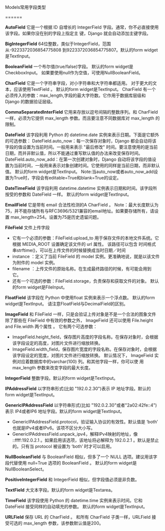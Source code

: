Models常用字段类型

======

**AutoField**
它是一个根据 ID 自增长的 IntegerField 字段。通常，你不必直接使用该字段。如果你没在别的字段上指定主 键，Django 就会自动添加主键字段。

**BigIntegerField**
64位整数，类似于IntegerField，范围从-9223372036854775808 到9223372036854775807。默认的form widget 是TextInput。

**BooleanField**
一个布尔值(true/false)字段。
默认的form widget是CheckboxInput。
如果要使用null作为空值，可使用NullBooleanField。

**CharField**
它是一个字符串字段，对小字符串和大字符串都适用。
对于更大的文本，应该使用TextField 。
默认的form widget是TextInput。
CharField 有一个必须传入的参数：max_length,字段的最大字符数。它作用于数据库层级和 Django 的数据验证层级。

**CommaSeparatedInterField**
它用来存放以逗号间隔的整数序列。和 CharField 一样，必须为它提供 max_length 参数。而且要注意不同数据库对 max_length 的限制。

**DateField**
该字段利用 Python 的 datetime.date 实例来表示日期。下面是它额外的可选参数：
DateField.auto_now：每一次保存对象时，Django 都会自动将该字段的值设置为当前时间。一般用来表示 "最后修改" 时间。要注意使用的是当前日期，而并非默认值，所以不能通过重写默认值的办法来改变保存时间。
DateField.auto_now_add：在第一次创建对象时，Django 自动将该字段的值设置为当前时间，一般用来表示对象创建时间。它使用的同样是当前日期，而非默认值。
默认的form widget是TextInput。
Note:当auto_now或者auto_now_add设置为True时，字段会有editable=True和blank=True的设定。

**DateTimeField**
该字段利用 datetime.datetime 实例表示日期和时间。该字段所按受的参数和 DateField 一样。
默认的form widget是TextInput。

**EmailField**
它是带有 email 合法性检测的A CharField 。
Note：最大长度默认为75，并不能存储所有与RFC3696/5321兼容的email地址。如果要存储所有，请设置 
max_length=254。设置为75是历史遗留问题。

**FileField**
文件上传字段
- 它有一个必须的参数：FileField.upload_to
用于保存文件的本地文件系统。它根据 MEDIA_ROOT 设置确定该文件的 url 属性。
该路径可以包含 时间格式串strftime()，可以在上传文件的时候替换成当时日期／时间
- instance ：定义了当前 FileField 的 model 实例。更准确地说，就是以该文件为附件的 model 实例。
- filename ：上传文件的原始名称。在生成最终路径的时候，有可能会用到它。
- 还有一个可选的参数：FileField.storage，负责保存和获取文件的对象。
默认的form widget是FileInput。

**FloatField**
该字段在 Python 中使用float 实例来表示一个浮点数。
默认的form widget是TextInput。
请注意FloatField与DecimalField的区别。

**ImageField**
和 FileField 一样，只是会验证上传对象是不是一个合法的图象文件
除了那些在 FileField 中有效的参数之外， ImageField 还可以使用 File.height and File.width 两个属性 。
它有两个可选参数：
- ImageField.height_field，保存图片高度的字段名称。在保存对象时，会根据该字段设定的高度，对图片文件进行缩放转换。
- ImageField.width_field，保存图片宽度的字段名称。在保存对象时，会根据该字段设定的宽度，对图片文件进行缩放转换。
默认情况下， ImageField 实例对应着数据库中的varchar(100) 列。和其他字段一样，你可以使 用 max_length 参数来改变字段的最大长度。

**IntegerField**
整数字段。默认的form widget是TextInput。

**IPAddressField**
以字符串形式(比如 "192.0.2.30")表示 IP 地址字段。默认的form widget是TextInput。

**GenericIPAddressField**
以字符串形式(比如 "192.0.2.30"或者"2a02:42fe::4")表示 IP4或者IP6 地址字段。默认的form widget是TextInput。
- GenericIPAddressField.protocol，验证输入协议的有效性。默认值是 ‘both’ 也就是IPv4或者IPv6。该项不区分大小写。
- GenericIPAddressField.unpack_ipv4，解释IPv4映射的地址，像   ::ffff:192.0.2.1  。如果启用该选项，该地址将必解释为 192.0.2.1 。默认是禁止的。只有当 protocol 被设置为 ‘both’ 时才可以启用。

**NullBooleanField**
与 BooleanField 相似，但多了一个 NULL 选项。建议用该字段代替使用 null=True 选项的 BooleanField 。 
默认的form widget是NullBooleanSelect。

**PositiveIntegerField**
和 IntegerField 相似，但字段值必须是非负数。

**TextField**
大文本字段。默认的form widget是Textarea。

**TimeField**
该字段使用 Python 的 datetime.time 实例来表示时间。它和 DateField 接受同样的自动填充的参数。
默认的form widget是TextInput。

**URLField**
保存 URL 的 CharField 。
和所有 CharField 子类一样，URLField 接受可选的 max_length 参数，该参数默认值是200。